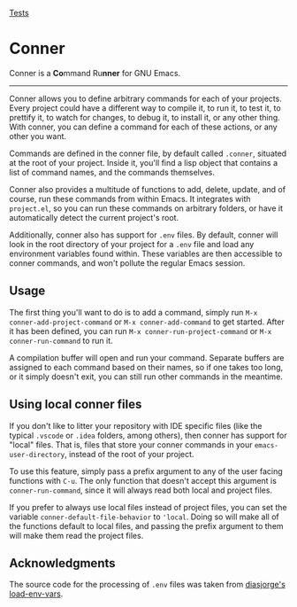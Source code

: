 [Tests](https://github.com/tralph3/conner/actions/workflows/tests.yml/badge.svg)

# Conner

Conner is a **Co**mmand Ru**nner** for GNU Emacs.

---

Conner allows you to define arbitrary commands for each of your
projects. Every project could have a different way to compile it, to
run it, to test it, to prettify it, to watch for changes, to debug it,
to install it, or any other thing. With conner, you can define a
command for each of these actions, or any other you want.

Commands are defined in the conner file, by default called `.conner`,
situated at the root of your project. Inside it, you'll find a lisp
object that contains a list of command names, and the commands
themselves.

Conner also provides a multitude of functions to add, delete, update,
and of course, run these commands from within Emacs. It integrates
with `project.el`, so you can run these commands on arbitrary folders,
or have it automatically detect the current project's root.

Additionally, conner also has support for `.env` files. By default,
conner will look in the root directory of your project for a `.env`
file and load any environment variables found within. These variables
are then accessible to conner commands, and won't pollute the regular
Emacs session.


## Usage

The first thing you'll want to do is to add a command, simply run `M-x
conner-add-project-command` or `M-x conner-add-command` to get
started. After it has been defined, you can run `M-x
conner-run-project-command` or `M-x conner-run-command` to run it.

A compilation buffer will open and run your command. Separate buffers
are assigned to each command based on their names, so if one takes too
long, or it simply doesn't exit, you can still run other commands in
the meantime.


## Using local conner files

If you don't like to litter your repository with IDE specific files
(like the typical `.vscode` or `.idea` folders, among others), then
conner has support for "local" files. That is, files that store your
conner commands in your `emacs-user-directory`, instead of the root of
your project.

To use this feature, simply pass a prefix argument to any of the user
facing functions with `C-u`. The only function that doesn't accept
this argument is `conner-run-command`, since it will always read both
local and project files.

If you prefer to always use local files instead of project files, you
can set the variable `conner-default-file-behavior` to `'local`. Doing
so will make all of the functions default to local files, and passing
the prefix argument to them will make them read the project files.

## Acknowledgments

The source code for the processing of `.env` files was taken from
[diasjorge's load-env-vars](https://github.com/diasjorge/emacs-load-env-vars).
